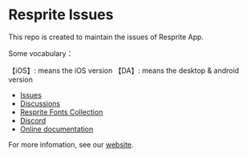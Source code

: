 # Resprite Issues

This repo is created to maintain the issues of Resprite App.

Some vocabulary：

【iOS】: means the iOS version
【DA】: means the desktop & android version

 - [Issues](https://github.com/fengeon/Resprite-doc/issues) 
 - [Discussions](https://github.com/fengeon/Resprite-doc/discussions)
 - [Resprite Fonts Collection](https://github.com/fengeon/Resprite-doc/blob/main/resprite-fonts-collection.md)
 - [Discord](https://discord.gg/JQwP8qww5g)
 - [Online documentation](https://resprite.fengeon.com/doc)

For more infomation, see our [website](https://resprite.fengeon.com).
